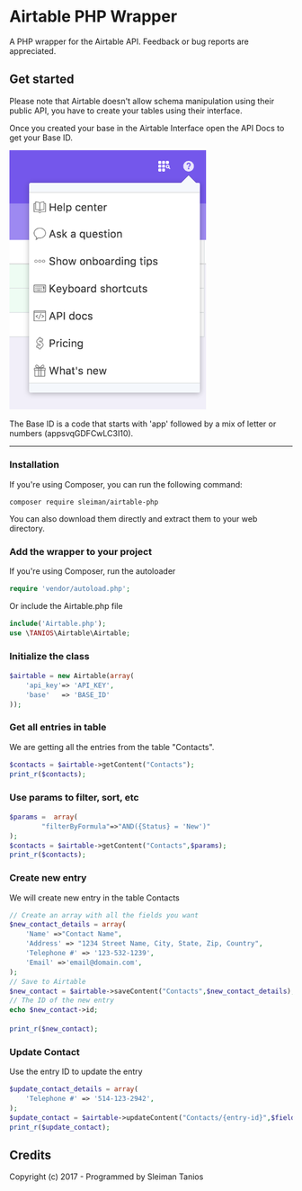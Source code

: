 # Airtable PHP Wrapper
A PHP wrapper for the Airtable API. Feedback or bug reports are appreciated.


## Get started

Please note that Airtable doesn't allow schema manipulation using their public API, you have to create your tables using their interface.

Once you created your base in the Airtable Interface open the API Docs to get your Base ID.


<img src="example/img/api-doc-b.png" alt="API Doc Airtable"  width="350">

The Base ID is a code that starts with 'app' followed by a mix of letter or numbers (appsvqGDFCwLC3I10).

---

### Installation

If you're using Composer, you can run the following command:
```
composer require sleiman/airtable-php
```
You can also download them directly and extract them to your web directory.


### Add the wrapper to your project
If you're using Composer, run the autoloader
```php
require 'vendor/autoload.php';
```
Or include the Airtable.php file

```php
include('Airtable.php');
use \TANIOS\Airtable\Airtable;
```
### Initialize the class
```php
$airtable = new Airtable(array(
	'api_key'=> 'API_KEY',
	'base'   => 'BASE_ID'
));
```
### Get all entries in table
We are getting all the entries from the table "Contacts". 
```php
$contacts = $airtable->getContent("Contacts");
print_r($contacts);
```
### Use params to filter, sort, etc
```php
$params =  array(
		"filterByFormula"=>"AND({Status} = 'New')"
);
$contacts = $airtable->getContent("Contacts",$params);
print_r($contacts);
```
### Create new entry
We will create new entry in the table Contacts
```php
// Create an array with all the fields you want 
$new_contact_details = array(
	'Name' =>"Contact Name",
	'Address' => "1234 Street Name, City, State, Zip, Country",
	'Telephone #' => '123-532-1239',
	'Email' =>'email@domain.com',
);
// Save to Airtable
$new_contact = $airtable->saveContent("Contacts",$new_contact_details);
// The ID of the new entry
echo $new_contact->id;

print_r($new_contact);
```

### Update Contact
Use the entry ID to update the entry
```php
$update_contact_details = array(
	'Telephone #' => '514-123-2942',
);
$update_contact = $airtable->updateContent("Contacts/{entry-id}",$fields);
print_r($update_contact);
```

## Credits

Copyright (c) 2017 - Programmed by Sleiman Tanios
